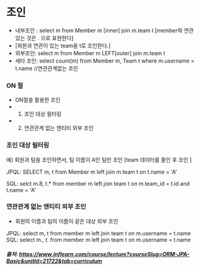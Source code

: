 # 조인

- 내부조인 : select m from Member m [inner] join m.team t [member와 연관있는 것은 . 으로 표현한다]
- [회원과 연관이 있는 team을 t로 조인한다.]
- 외부조인: select m from Member m LEFT[outer] join m.team t
- 세타 조인: select count(m) from Member m, Team t where m.username = t.name //연관관계없는 조인

### ON 절
- ON절을 활용한 조인
- 1. 조인 대상 필터링
- 2. 연관관계 없는 엔티티 외부 조인

### 조인 대상 필터링
예) 회원과 팀을 조인하면서, 팀 이름이 A인 팀만 조인 [team 데이터를 줄인 후 조인 ]

JPQL: SELECT m, t from Member m left join m.team t on t.name = 'A'

SQL: selct m.8, t.* from member m left join team t on m.team_id = t.id and t.name = 'A'

### 연관관계 없는 엔티티 외부 조인
- 회원의 이름과 팀의 이름이 같은 대상 외부 조인

JPQL: select m, t from member m left join team t on m.username = t.name
SQL: select m.*, t.* from member m left join team t on m.username = t.name

##### 출처: https://www.inflearn.com/course/lecture?courseSlug=ORM-JPA-Basic&unitId=21722&tab=curriculum
